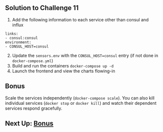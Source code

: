 ## Solution to Challenge 11

1. Add the following information to each service other than consul and influx

  ```
links:
  - consul:consul
environment:
  - CONSUL_HOST=consul
  ```
2. Update the `sensors.env` with the `CONSUL_HOST=consul` entry (if not done in `docker-compose.yml`)
3. Build and run the containers `docker-compose up -d`
4. Launch the frontend and view the charts flowing-in


## Bonus

Scale the services independently (`docker-compose scale`). You can also kill individual services (`docker stop` or `docker kill`) and watch their dependent services respond gracefully.

## Next Up: [Bonus](../bonus/README.md)